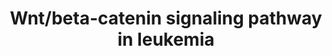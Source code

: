 ---
annotations:
- id: DOID:1240
  parent: disease of cellular proliferation
  type: Disease Ontology
  value: leukemia
- id: PW:0000598
  parent: signaling pathway
  type: Pathway Ontology
  value: altered Wnt signaling pathway
authors:
- AARandCo
- Lindarieswijk
- Khanspers
- Mick Eikelhof
- AMTan
- MaintBot
- Eweitz
communities:
- CPTAC
- Diseases
description: The Wnt/Beta-catenin pathway mediates the transcription of proteins important
  for maintenance and growth of hematopoietic stem cells. The inhibition of Wnt leads
  to protein degradation through Beta-Catenin activation by the Axin/APC/CK1/GSK3B
  protein complex. This pathway is based on figure 5 from Misaghian et al.  Proteins
  on this pathway have targeted assays available via the [https://assays.cancer.gov/available_assays?wp_id=WP3658
  CPTAC Assay Portal]
last-edited: 2021-05-09
ndex: 8f4fb581-8b67-11eb-9e72-0ac135e8bacf
organisms:
- Homo sapiens
redirect_from:
- /index.php/Pathway:WP3658
- /instance/WP3658
- /instance/WP3658_rr116670
revision: r116670
schema-jsonld:
- '@context': https://schema.org/
  '@id': https://wikipathways.github.io/pathways/WP3658.html
  '@type': Dataset
  creator:
    '@type': Organization
    name: WikiPathways
  description: The Wnt/Beta-catenin pathway mediates the transcription of proteins
    important for maintenance and growth of hematopoietic stem cells. The inhibition
    of Wnt leads to protein degradation through Beta-Catenin activation by the Axin/APC/CK1/GSK3B
    protein complex. This pathway is based on figure 5 from Misaghian et al.  Proteins
    on this pathway have targeted assays available via the [https://assays.cancer.gov/available_assays?wp_id=WP3658
    CPTAC Assay Portal]
  keywords:
  - AKT
  - AML1
  - APC
  - AXIN
  - BCL9
  - CK1
  - Catenin beta-1
  - DKK
  - FLT3
  - Frizzled
  - GSK3B
  - Junction plakoglobin
  - LEF
  - LRP5
  - LRP6
  - PLZF
  - PML
  - PPARD
  - PYGO
  - Phosphate
  - RARA
  - RUNX1T1
  - SALL4
  - TCF
  - WIF1
  - WNT
  - c-MYC
  - cyclin-D1
  license: CC0
  name: Wnt/beta-catenin signaling pathway in leukemia
seo: CreativeWork
title: Wnt/beta-catenin signaling pathway in leukemia
wpid: WP3658
---